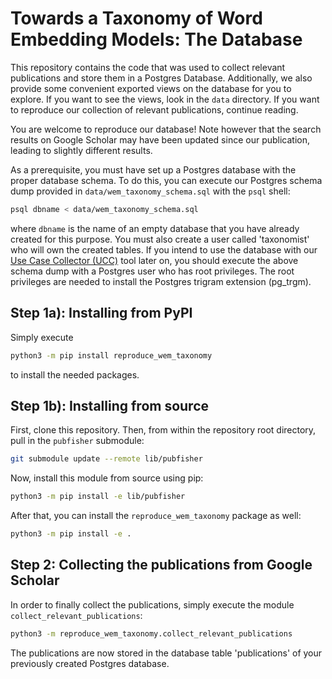 # Towards a Taxonomy of Word Embedding Models: The Database

This repository contains the code that was used to collect relevant 
publications and store them in a Postgres Database.
Additionally, we also provide some convenient exported views on the database for you to explore.
If you want to see the views, look in the `data` directory.
If you want to reproduce our collection of relevant publications, continue reading.

You are welcome to reproduce our database!
Note however that the search results on Google Scholar may have been updated
since our publication, leading to slightly different results.

As a prerequisite, you must have set up a Postgres database with the proper 
database schema. To do this, you can execute our Postgres schema dump provided 
in `data/wem_taxonomy_schema.sql` with the `psql` shell:
```bash
psql dbname < data/wem_taxonomy_schema.sql
```
where `dbname` is the name of an empty database that you have already created 
for this purpose.
You must also create a user called 'taxonomist' who will own the created
tables. If you intend to use the database with our [Use Case Collector (UCC)][1]
tool later on, you should execute the above schema dump with a Postgres user 
who has root privileges.
The root privileges are needed to install the Postgres trigram extension (pg_trgm).

## Step 1a): Installing from PyPI

Simply execute
```bash
python3 -m pip install reproduce_wem_taxonomy
```
to install the needed packages.


## Step 1b): Installing from source

First, clone this repository. Then, from within the repository root directory,
pull in the `pubfisher` submodule:
```bash
git submodule update --remote lib/pubfisher
```
Now, install this module from source using pip:
```bash
python3 -m pip install -e lib/pubfisher
```
After that, you can install the `reproduce_wem_taxonomy` package as well:
```bash
python3 -m pip install -e .
```

## Step 2: Collecting the publications from Google Scholar

In order to finally collect the publications,
simply execute the module `collect_relevant_publications`:
```bash
python3 -m reproduce_wem_taxonomy.collect_relevant_publications
```

The publications are now stored in the database table 'publications' of
your previously created Postgres database.

[1]: https://git.scc.kit.edu/ukqba/use-case-collector

